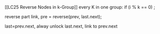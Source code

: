 [[LC25 Reverse Nodes in k-Group]]
every K in one group: if (i % k == 0) ;

reverse part link, pre = reverse(prev, last.next); 

last=prev.next, alway unlock last.next, link to prev.next